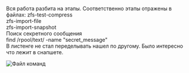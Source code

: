 Вся работа разбита на этапы. Соответственно этапы отражены в файлах:
zfs-test-compress \
zfs-import-file \
zfs-import-snapshot \
Поиск секретного сообщения \
find /rpool/text/ -name "secret_message" \
В листенге не стал переделывать нашел по другому. Было интересно что лежит в снапшете.

![Файл команд]()
